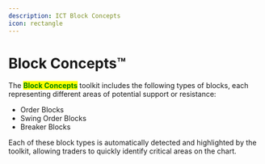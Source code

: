 ```yaml
---
description: ICT Block Concepts
icon: rectangle
---
```


# Block Concepts™

The <mark style="color:green;">**Block Concepts**</mark> toolkit includes the following types of blocks, each representing different areas of potential support or resistance:

* Order Blocks
* Swing Order Blocks
* Breaker Blocks

Each of these block types is automatically detected and highlighted by the toolkit, allowing traders to quickly identify critical areas on the chart.

